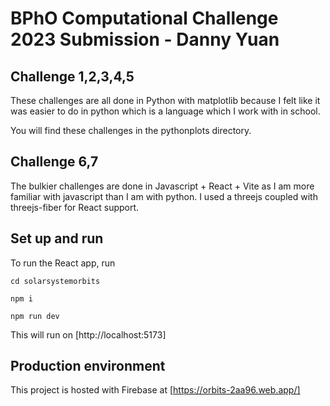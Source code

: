 # BPhO Computational Challenge 2023 Submission - Danny Yuan

## Challenge 1,2,3,4,5

These challenges are all done in Python with matplotlib because I felt like it was easier to do in python which is a language which I work with in school.

You will find these challenges in the pythonplots directory.

## Challenge 6,7

The bulkier challenges are done in Javascript + React + Vite as I am more familiar with javascript than I am with python. I used a threejs coupled with threejs-fiber for React support.

## Set up and run
To run the React app, run

`cd solarsystemorbits`

`npm i`

`npm run dev`

This will run on [http://localhost:5173]

## Production environment

This project is hosted with Firebase at [https://orbits-2aa96.web.app/]
